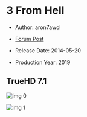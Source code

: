 # 3 From Hell

* Author: aron7awol

* [Forum Post](https://www.avsforum.com/threads/bass-eq-for-filtered-movies.2995212/post-58674874)

* Release Date: 2014-05-20
* Production Year: 2019

## TrueHD 7.1

![img 0](https://i.imgur.com/MKkva73.jpg)

![img 1](https://i.imgur.com/lx0xBP7.png)

